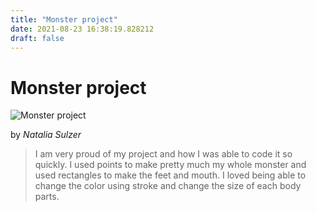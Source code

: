 ```yaml
---
title: "Monster project"
date: 2021-08-23 16:38:19.828212
draft: false
---
```


# Monster project

![Monster project](../images/6e97a800-045a-11ec-ab3e-1e00f30e0089.png)

by *Natalia Sulzer*



> I am very proud of my project and how I was able to code it so quickly. I used points to make pretty much my whole monster and used rectangles to make the feet and mouth. I loved being able to change the color using stroke and change the size of each body parts.